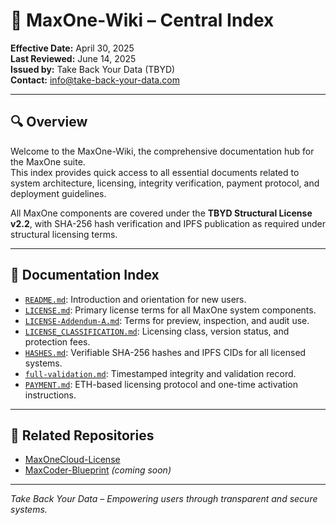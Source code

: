 # 📘 MaxOne-Wiki – Central Index

**Effective Date:** April 30, 2025  
**Last Reviewed:** June 14, 2025  
**Issued by:** Take Back Your Data (TBYD)  
**Contact:** info@take-back-your-data.com

---

## 🔍 Overview

Welcome to the MaxOne-Wiki, the comprehensive documentation hub for the MaxOne suite.  
This index provides quick access to all essential documents related to system architecture, licensing, integrity verification, payment protocol, and deployment guidelines.

All MaxOne components are covered under the **TBYD Structural License v2.2**, with SHA-256 hash verification and IPFS publication as required under structural licensing terms.

---

## 📂 Documentation Index

- [`README.md`](./README.md): Introduction and orientation for new users.  
- [`LICENSE.md`](./LICENSE.md): Primary license terms for all MaxOne system components.  
- [`LICENSE-Addendum-A.md`](./LICENSE-Addendum-A.md): Terms for preview, inspection, and audit use.  
- [`LICENSE_CLASSIFICATION.md`](./LICENSE_CLASSIFICATION.md): Licensing class, version status, and protection fees.  
- [`HASHES.md`](./HASHES.md): Verifiable SHA-256 hashes and IPFS CIDs for all licensed systems.  
- [`full-validation.md`](./full-validation.md): Timestamped integrity and validation record.  
- [`PAYMENT.md`](./PAYMENT.md): ETH-based licensing protocol and one-time activation instructions.

---

## 🔗 Related Repositories

- [MaxOneCloud-License](https://github.com/TBYD-SAC/MaxOneCloud-License)  
- [MaxCoder-Blueprint](https://github.com/TBYD-SAC/MaxCoder-Blueprint) *(coming soon)*

---

_Take Back Your Data – Empowering users through transparent and secure systems._

